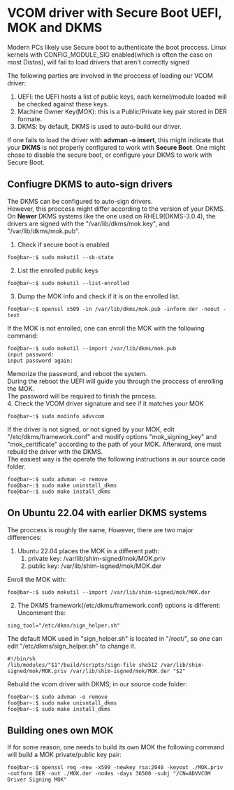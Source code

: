 # VCOM driver with Secure Boot UEFI, MOK and DKMS
Modern PCs likely use Secure boot to authenticate the boot proccess.
Linux kernels with CONFIG_MODULE_SIG enabled(which is often the case on most Distos), will fail to load drivers that aren't correctly signed

The following parties are involved in the proccess of loading our VCOM driver:
1.  UEFI: the UEFI hosts a list of public keys, each kernel/module loaded will be checked against these keys.
2.  Machine Owner Key(MOK): this is a Public/Private key pair stored in DER formate.
3.  DKMS: by default, DKMS is used to auto-build our driver.

If one fails to load the driver with **advman -o insert**, this might indicate that your **DKMS** is not properly configured to work with **Secure Boot**.
One might chose to disable the secure boot, or configure your DKMS to work with Secure Boot.


## Confiugre DKMS to auto-sign drivers
The DKMS can be configured to auto-sign drivers.  
However, this proccess might differ according to the version of your DKMS.  
On **Newer** DKMS systems like the one used on RHEL9(DKMS-3.0.4), the drivers are signed with the "/var/lib/dkms/mok.key", and "/var/lib/dkms/mok.pub".

1. Check if secure boot is enabled
```console
foo@bar~:$ sudo mokutil --sb-state
```
2. List the enrolled public keys
```console
foo@bar~:$ sudo mokutil --list-enrolled
```
3. Dump the MOK info and check if it is on the enrolled list.
```console
foo@bar~:$ openssl x509 -in /var/lib/dkms/mok.pub -inform der -noout -text
```
If the MOK is not enrolled, one can enroll the MOK with the following command:
``` console
foo@bar~:$ sudo mokutil --import /var/lib/dkms/mok.pub
input password:
input password again:
```
Memorize the password, and reboot the system.  
During the reboot the UEFI will guide you through the proccess of enrolling the MOK.  
The password will be required to finish the process.  
4. Check the VCOM driver signature and see if it matches your MOK
```console
foo@bar~:$ sudo modinfo advvcom
```
If the driver is not signed, or not signed by your MOK, edit "/etc/dkms/framework.conf" and modify options "mok_signing_key" and "mok_certificate" according to the path of your MOK. 
Afterward, one must rebuild the driver with the DKMS.  
The easiest way is the operate the following instructions in our source code folder.
```console
foo@bar~:$ sudo advman -o remove
foo@bar~:$ sudo make uninstall_dkms
foo@bar~:$ sudo make install_dkms
```

## On Ubuntu 22.04 with earlier DKMS systems
The proccess is roughly the same, However, there are two major differences:
1. Ubuntu 22.04 places the MOK in a different path:
    1. private key: /var/lib/shim-signed/mok/MOK.priv
    2. public key: /var/lib/shim-isgned/mok/MOK.der

Enroll the MOK with:
```console
foo@bar~:$ sudo mokutil --import /var/lib/shim-signed/mok/MOK.der
```
2. The DKMS framework(/etc/dkms/framework.conf) options is different:
Uncomment the: 
```console
sing_tool="/etc/dkms/sign_helper.sh" 
```
The default MOK used in "sign_helper.sh" is located in "/root/", so one can edit "/etc/dkms/sign_helper.sh" to change it.  
```console
#!/bin/sh
/lib/modules/"$1"/build/scripts/sign-file sha512 /var/lib/shim-signed/mok/MOK.priv /var/lib/shim-isgned/mok/MOK.der "$2"
```
Rebuild the vcom driver with DKMS; in our source code folder:
```console
foo@bar~:$ sudo advman -o remove
foo@bar~:$ sudo make unisntall_dkms
foo@bar~:$ sudo make install_dkms
```

## Building ones own MOK
If for some reason, one needs to build its own MOK
the following command will build a MOK private/public key pair:
```console
foo@bar~:$ openssl req -new -x509 -newkey rsa:2048 -keyout ./MOK.priv -outform DER -out ./MOK.der -nodes -days 36500 -subj "/CN=ADVVCOM Driver Signing MOK"
```
